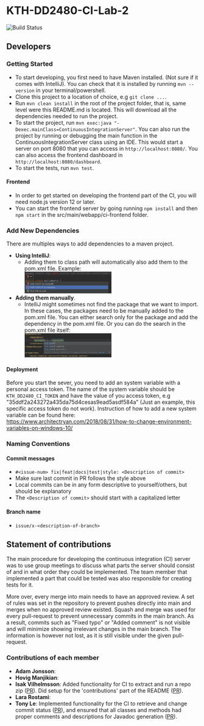 # KTH-DD2480-CI-Lab-2
![Build Status](https://travis-ci.com/KTH-DD2480-Group-2/KTH-DD2480-CI-Lab-2.svg?branch=main)
## Developers
### Getting Started
* To start developing, you first need to have Maven installed. (Not sure if it comes with IntelliJ). You can check that it is installed by running `mvn --version` in your terminal/powershell.
* Clone this project to a location of choice, e.g `git clone ...`.
* Run `mvn clean install` in the root of the project folder, that is, same level were this README.md is located. This will download all the dependencies needed to run the project.
* To start the project, run `mvn exec:java "-Dexec.mainClass=ContinuousIntegrationServer"`. You can also run the project by running or debugging the main function in the ContinuousIntegrationServer class using an IDE. This would start a server on port 8080 that you can access in `http://localhost:8080/`. You can also access the frontend dashboard in `http://localhost:8080/dashboard`.
* To start the tests, run `mvn test`.

#### Frontend
* In order to get started on developing the frontend part of the CI, you will need node.js version 12 or later.
* You can start the frontend server by going running `npm install` and then `npm start` in the src/main/webapp/ci-frontend folder.
### Add New Dependencies
There are multiples ways to add dependencies to a maven project.  
* **Using IntelliJ**:  
  * Adding them to class path will automatically also add them to the pom.xml file. Example:<br/> <img style="width: 50%" src="./assets/intelliJ-dependecies-add-example.png">
* **Adding them manually**. 
  * IntelliJ might sometimes not find the package that we want to import. In these cases, the packages need to be manually added to the pom.xml file. You can either search only for the package and add the dependency in the pom.xml file. Or you can do the search in the pom.xml file itself: <br/> <img style="width: 50%" src="./assets/intelliJ-dependecies-add-manually-example.png">

#### Deployment
Before you start the sever, you need to add an system variable with a personal access token. The name of the system variable should be `KTH_DD2480_CI_TOKEN` and have the value of you access token, e.g "35ddf2a243272a435da75d4cesas9ead5asdf584a" (Just an example, this specific access token do not work). Instruction of how to add a new system variable can be found here: https://www.architectryan.com/2018/08/31/how-to-change-environment-variables-on-windows-10/

### Naming Conventions
#### Commit messages
* `#<issue-num> fix|feat|docs|test|style: <Description of commit>`
* Make sure last commit in PR follows the style above
* Local commits can be in any form descriptive to yourself/others, but should be explanatory
* The `<Description of commit>` should start with a capitalized letter

#### Branch name
* `issue/x-<description-of-branch>`

## Statement of contributions
The main procedure for developing the continuous integration (CI) server was to use group meetings to discuss what
parts the server should consist of and in what order they could be implemented. The team member that implemented a 
part that could be tested was also responsible for creating tests for it.


More over, every merge into main needs to have an approved review. A set of rules was set in the repository to prevent pushes directly into main and merges when no approved review existed. Squash and merge was used for every pull-request to prevent unnecessary commits in the main branch. As a result, commits such as "Fixed typo" or "Added comment" is not visible and will minimize showing irrelevant changes in the main branch. The information is however not lost, as it is still visible under the given pull-request.
### Contributions of each member
* **Adam Jonsson**: 
* **Hovig Manjikian**: 
* **Isak Vilhelmsson**: Added functionality for CI to extract and run a repo zip ([PR][PR-EXTRACTANDRUN]). Did setup for the 'contributions' part of the README ([PR][PR-CONTR]).
* **Lara Rostami**: 
* **Tony Le**: Implemented functionality for the CI to retrieve and change commit status ([PR][PR-SETCOMMITSTAT]), and ensured that all classes and methods had proper comments and descriptions for Javadoc generation ([PR][PR-JAVADOC]).


[PR-CONTR]: https://github.com/KTH-DD2480-Group-2/KTH-DD2480-CI-Lab-2/pull/29
[PR-JAVADOC]: https://github.com/KTH-DD2480-Group-2/KTH-DD2480-CI-Lab-2/pull/27
[PR-URLHANDLER]: https://github.com/KTH-DD2480-Group-2/KTH-DD2480-CI-Lab-2/pull/26
[PR-INFOCARDS]: https://github.com/KTH-DD2480-Group-2/KTH-DD2480-CI-Lab-2/pull/25
[PR-PARSHIST]: https://github.com/KTH-DD2480-Group-2/KTH-DD2480-CI-Lab-2/pull/21
[PR-BUILDSTOJSON]: https://github.com/KTH-DD2480-Group-2/KTH-DD2480-CI-Lab-2/pull/19
[PR-SYSVARTOKEN]: https://github.com/KTH-DD2480-Group-2/KTH-DD2480-CI-Lab-2/pull/18
[PR-SETCOMMITSTAT]: https://github.com/KTH-DD2480-Group-2/KTH-DD2480-CI-Lab-2/pull/16
[PR-EXTRACTANDRUN]: https://github.com/KTH-DD2480-Group-2/KTH-DD2480-CI-Lab-2/pull/15
[PR-SKELETONFRONTE]: https://github.com/KTH-DD2480-Group-2/KTH-DD2480-CI-Lab-2/pull/14
[PR-FETCHDATA]: https://github.com/KTH-DD2480-Group-2/KTH-DD2480-CI-Lab-2/pull/9
[PR-CISKELETON]: https://github.com/KTH-DD2480-Group-2/KTH-DD2480-CI-Lab-2/pull/6
[PR-LINKTRAVIS]: https://github.com/KTH-DD2480-Group-2/KTH-DD2480-CI-Lab-2/pull/4
[PR-NAMINGCONV]: https://github.com/KTH-DD2480-Group-2/KTH-DD2480-CI-Lab-2/pull/3